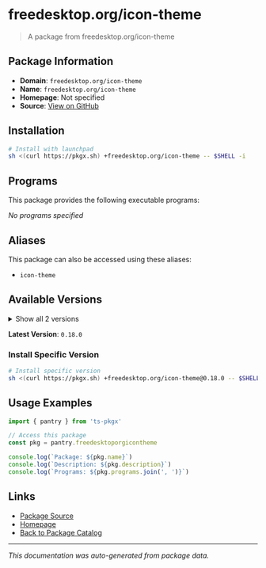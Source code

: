 # freedesktop.org/icon-theme

> A package from freedesktop.org/icon-theme

## Package Information

- **Domain**: `freedesktop.org/icon-theme`
- **Name**: `freedesktop.org/icon-theme`
- **Homepage**: Not specified
- **Source**: [View on GitHub](https://github.com/pkgxdev/pantry/tree/main/projects/freedesktop.org/icon-theme/package.yml)

## Installation

```bash
# Install with launchpad
sh <(curl https://pkgx.sh) +freedesktop.org/icon-theme -- $SHELL -i
```

## Programs

This package provides the following executable programs:

*No programs specified*

## Aliases

This package can also be accessed using these aliases:

- `icon-theme`

## Available Versions

<details>
<summary>Show all 2 versions</summary>

- `0.18.0`, `0.17.0`

</details>

**Latest Version**: `0.18.0`

### Install Specific Version

```bash
# Install specific version
sh <(curl https://pkgx.sh) +freedesktop.org/icon-theme@0.18.0 -- $SHELL -i
```

## Usage Examples

```typescript
import { pantry } from 'ts-pkgx'

// Access this package
const pkg = pantry.freedesktoporgicontheme

console.log(`Package: ${pkg.name}`)
console.log(`Description: ${pkg.description}`)
console.log(`Programs: ${pkg.programs.join(', ')}`)
```

## Links

- [Package Source](https://github.com/pkgxdev/pantry/tree/main/projects/freedesktop.org/icon-theme/package.yml)
- [Homepage](#)
- [Back to Package Catalog](../package-catalog.md)

---

*This documentation was auto-generated from package data.*
